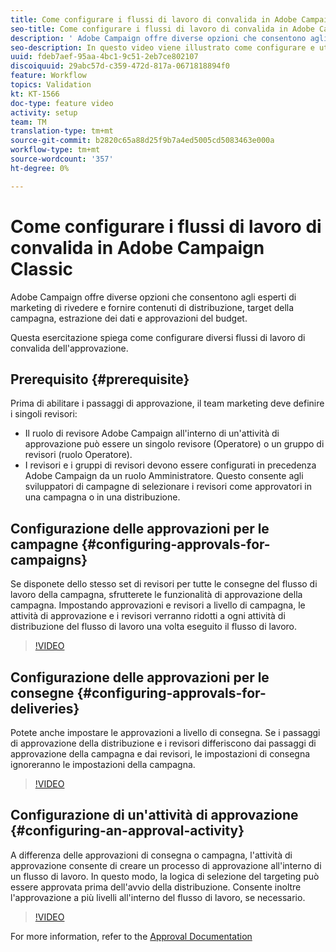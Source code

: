 ```yaml
---
title: Come configurare i flussi di lavoro di convalida in Adobe Campaign Classic
seo-title: Come configurare i flussi di lavoro di convalida in Adobe Campaign Classic
description: ' Adobe Campaign offre diverse opzioni che consentono agli esperti di marketing di rivedere e fornire contenuti di distribuzione, target della campagna, estrazione dei dati e approvazioni del budget. Questa esercitazione spiega come configurare diversi flussi di lavoro di convalida dell''approvazione.'
seo-description: In questo video viene illustrato come configurare e utilizzare un modello di consegna in ACCAdobe Campaign, i professionisti del marketing possono rivedere e fornire contenuti di consegna, target della campagna, estrazione dei dati e approvazioni del budget. Questa esercitazione spiega come configurare diversi flussi di lavoro di convalida dell'approvazione.
uuid: fdeb7aef-95aa-4bc1-9c51-2eb7ce802107
discoiquuid: 29abc57d-c359-472d-817a-0671818894f0
feature: Workflow
topics: Validation
kt: KT-1566
doc-type: feature video
activity: setup
team: TM
translation-type: tm+mt
source-git-commit: b2820c65a88d25f9b7a4ed5005cd5083463e000a
workflow-type: tm+mt
source-wordcount: '357'
ht-degree: 0%

---
```



# Come configurare i flussi di lavoro di convalida in Adobe Campaign Classic

 Adobe Campaign offre diverse opzioni che consentono agli esperti di marketing di rivedere e fornire contenuti di distribuzione, target della campagna, estrazione dei dati e approvazioni del budget.

Questa esercitazione spiega come configurare diversi flussi di lavoro di convalida dell&#39;approvazione.

## Prerequisito {#prerequisite}

Prima di abilitare i passaggi di approvazione, il team marketing deve definire i singoli revisori:

* Il ruolo di revisore  Adobe Campaign all&#39;interno di un&#39;attività di approvazione può essere un singolo revisore (Operatore) o un gruppo di revisori (ruolo Operatore).
* I revisori e i gruppi di revisori devono essere configurati in precedenza  Adobe Campaign da un ruolo Amministratore. Questo consente agli sviluppatori di campagne di selezionare i revisori come approvatori in una campagna o in una distribuzione.

## Configurazione delle approvazioni per le campagne  {#configuring-approvals-for-campaigns}

Se disponete dello stesso set di revisori per tutte le consegne del flusso di lavoro della campagna, sfrutterete le funzionalità di approvazione della campagna. Impostando approvazioni e revisori a livello di campagna, le attività di approvazione e i revisori verranno ridotti a ogni attività di distribuzione del flusso di lavoro una volta eseguito il flusso di lavoro.

>[!VIDEO](https://video.tv.adobe.com/v/25175?quality=12)

## Configurazione delle approvazioni per le consegne  {#configuring-approvals-for-deliveries}

Potete anche impostare le approvazioni a livello di consegna. Se i passaggi di approvazione della distribuzione e i revisori differiscono dai passaggi di approvazione della campagna e dai revisori, le impostazioni di consegna ignoreranno le impostazioni della campagna.

>[!VIDEO](https://video.tv.adobe.com/v/25176?quality=12)

## Configurazione di un&#39;attività di approvazione  {#configuring-an-approval-activity}

A differenza delle approvazioni di consegna o campagna, l&#39;attività di approvazione consente di creare un processo di approvazione all&#39;interno di un flusso di lavoro. In questo modo, la logica di selezione del targeting può essere approvata prima dell&#39;avvio della distribuzione. Consente inoltre l&#39;approvazione a più livelli all&#39;interno del flusso di lavoro, se necessario.

>[!VIDEO](https://video.tv.adobe.com/v/25174?quality=12)

For more information, refer to the [Approval Documentation](https://docs.adobe.com/help/en/campaign-classic/using/automating-with-workflows/flow-control-activities/approval.html)
